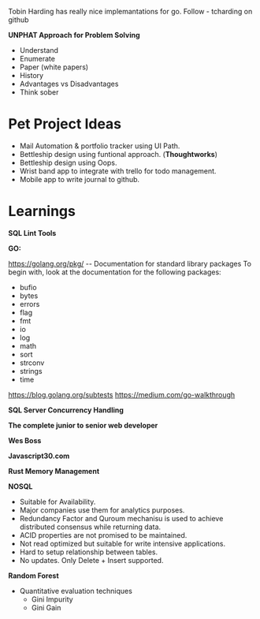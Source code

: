 Tobin Harding has really nice implemantations for go. 
Follow - tcharding on github

**UNPHAT Approach for Problem Solving** 
- Understand
- Enumerate 
- Paper (white papers) 
- History
- Advantages vs Disadvantages 
- Think sober

# Pet Project Ideas
* Mail Automation & portfolio tracker using UI Path.
* Bettleship design using funtional approach. (**Thoughtworks**)
* Bettleship design using Oops. 
* Wrist band app to integrate with trello for todo management.
* Mobile app to write journal to github.

# Learnings

**SQL Lint Tools**

**GO:**

https://golang.org/pkg/ -- Documentation for standard library packages
To begin with, look at the documentation for the following packages:
*  bufio
*  bytes
*  errors
*  flag
*  fmt
*  io
*  log
*  math
*  sort
*  strconv
*   strings
*  time
	
https://blog.golang.org/subtests
https://medium.com/go-walkthrough

**SQL Server Concurrency Handling**

**The complete junior to senior web developer**

**Wes Boss**

**Javascript30.com**

**Rust Memory Management**

**NOSQL**
 * Suitable for Availability. 
 * Major companies use them for analytics purposes.
 * Redundancy Factor and Quroum mechanisu is used to achieve distributed consensus while returning data.
 * ACID properties are not promised to be maintained.
 * Not read optimized but suitable for write intensive applications.
 * Hard to setup relationship between tables.
 * No updates. Only Delete + Insert supported.
 
**Random Forest**
* Quantitative evaluation techniques
    *   Gini Impurity
    *   Gini Gain